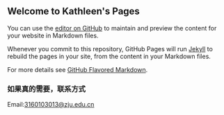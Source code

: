 ## Welcome to Kathleen's Pages

You can use the [editor on GitHub](https://github.com/KathleenQueen/FreeSolo/edit/master/index.md) to maintain and preview the content for your website in Markdown files.

Whenever you commit to this repository, GitHub Pages will run [Jekyll](https://jekyllrb.com/) to rebuild the pages in your site, from the content in your Markdown files.


For more details see [GitHub Flavored Markdown](https://guides.github.com/features/mastering-markdown/).


### 如果真的需要，联系方式

Email:3160103013@zju.edu.cn
